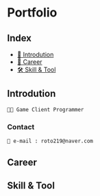 # **Portfolio**
## **Index**
- [👦 Introdution](#Introdution)
- [💼 Career](#Career)
- [🛠 Skill & Tool](#Skill-&-Tool)

## Introdution
    👨‍💻 Game Client Programmer
### Contact
    📧 e-mail : roto219@naver.com

## Career 

## Skill & Tool